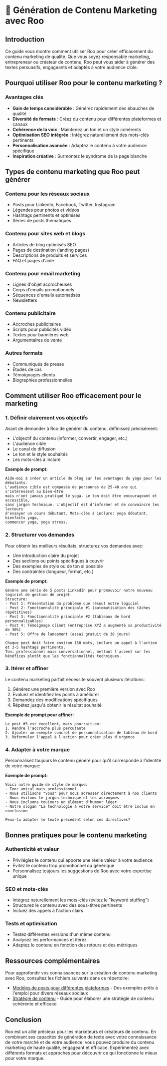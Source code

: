 # 📣 Génération de Contenu Marketing avec Roo

## Introduction

Ce guide vous montre comment utiliser Roo pour créer efficacement du contenu marketing de qualité. Que vous soyez responsable marketing, entrepreneur ou créateur de contenu, Roo peut vous aider à générer des textes persuasifs, engageants et adaptés à votre audience cible.

## Pourquoi utiliser Roo pour le contenu marketing ?

### Avantages clés

- **Gain de temps considérable** : Générez rapidement des ébauches de qualité
- **Diversité de formats** : Créez du contenu pour différentes plateformes et canaux
- **Cohérence de la voix** : Maintenez un ton et un style cohérents
- **Optimisation SEO intégrée** : Intégrez naturellement des mots-clés pertinents
- **Personnalisation avancée** : Adaptez le contenu à votre audience spécifique
- **Inspiration créative** : Surmontez le syndrome de la page blanche

## Types de contenu marketing que Roo peut générer

### Contenu pour les réseaux sociaux
- Posts pour LinkedIn, Facebook, Twitter, Instagram
- Légendes pour photos et vidéos
- Hashtags pertinents et optimisés
- Séries de posts thématiques

### Contenu pour sites web et blogs
- Articles de blog optimisés SEO
- Pages de destination (landing pages)
- Descriptions de produits et services
- FAQ et pages d'aide

### Contenu pour email marketing
- Lignes d'objet accrocheuses
- Corps d'emails promotionnels
- Séquences d'emails automatisés
- Newsletters

### Contenu publicitaire
- Accroches publicitaires
- Scripts pour publicités vidéo
- Textes pour bannières web
- Argumentaires de vente

### Autres formats
- Communiqués de presse
- Études de cas
- Témoignages clients
- Biographies professionnelles

## Comment utiliser Roo efficacement pour le marketing

### 1. Définir clairement vos objectifs

Avant de demander à Roo de générer du contenu, définissez précisément:
- L'objectif du contenu (informer, convertir, engager, etc.)
- L'audience cible
- Le canal de diffusion
- Le ton et le style souhaités
- Les mots-clés à inclure

**Exemple de prompt:**
```
Aide-moi à créer un article de blog sur les avantages du yoga pour les débutants. 
L'audience cible est composée de personnes de 25-40 ans qui s'intéressent au bien-être 
mais n'ont jamais pratiqué le yoga. Le ton doit être encourageant et accessible, 
sans jargon technique. L'objectif est d'informer et de convaincre les lecteurs 
d'essayer un cours débutant. Mots-clés à inclure: yoga débutant, bienfaits yoga, 
commencer yoga, yoga stress.
```

### 2. Structurer vos demandes

Pour obtenir les meilleurs résultats, structurez vos demandes avec:
- Une introduction claire du projet
- Des sections ou points spécifiques à couvrir
- Des exemples de style ou de ton si possible
- Des contraintes (longueur, format, etc.)

**Exemple de prompt:**
```
Génère une série de 5 posts LinkedIn pour promouvoir notre nouveau logiciel de gestion de projet.
Structure:
- Post 1: Présentation du problème que résout notre logiciel
- Post 2: Fonctionnalité principale #1 (automatisation des tâches répétitives)
- Post 3: Fonctionnalité principale #2 (tableaux de bord personnalisables)
- Post 4: Témoignage client (entreprise XYZ a augmenté sa productivité de 30%)
- Post 5: Offre de lancement (essai gratuit de 30 jours)

Chaque post doit faire environ 150 mots, inclure un appel à l'action et 3-5 hashtags pertinents.
Ton: professionnel mais conversationnel, mettant l'accent sur les bénéfices plutôt que les fonctionnalités techniques.
```

### 3. Itérer et affiner

Le contenu marketing parfait nécessite souvent plusieurs itérations:
1. Générez une première version avec Roo
2. Évaluez et identifiez les points à améliorer
3. Demandez des modifications spécifiques
4. Répétez jusqu'à obtenir le résultat souhaité

**Exemple de prompt pour affiner:**
```
Le post #3 est excellent, mais pourrait-on:
1. Rendre l'accroche plus percutante
2. Ajouter un exemple concret de personnalisation de tableau de bord
3. Reformuler l'appel à l'action pour créer plus d'urgence
```

### 4. Adapter à votre marque

Personnalisez toujours le contenu généré pour qu'il corresponde à l'identité de votre marque:

**Exemple de prompt:**
```
Voici notre guide de style de marque:
- Ton: amical mais professionnel
- Nous utilisons "vous" pour nous adresser directement à nos clients
- Nous évitons le jargon technique et les acronymes
- Nous incluons toujours un élément d'humour léger
- Notre slogan "La technologie à votre service" doit être inclus en conclusion

Peux-tu adapter le texte précédent selon ces directives?
```

## Bonnes pratiques pour le contenu marketing

### Authenticité et valeur
- Privilégiez le contenu qui apporte une réelle valeur à votre audience
- Évitez le contenu trop promotionnel ou générique
- Personnalisez toujours les suggestions de Roo avec votre expertise unique

### SEO et mots-clés
- Intégrez naturellement les mots-clés (évitez le "keyword stuffing")
- Structurez le contenu avec des sous-titres pertinents
- Incluez des appels à l'action clairs

### Tests et optimisation
- Testez différentes versions d'un même contenu
- Analysez les performances et itérez
- Adaptez le contenu en fonction des retours et des métriques

## Ressources complémentaires

Pour approfondir vos connaissances sur la création de contenu marketing avec Roo, consultez les fichiers suivants dans ce répertoire:

- [Modèles de posts pour différentes plateformes](modeles-posts.md) - Des exemples prêts à l'emploi pour divers réseaux sociaux
- [Stratégie de contenu](strategie-contenu.md) - Guide pour élaborer une stratégie de contenu cohérente et efficace

## Conclusion

Roo est un allié précieux pour les marketeurs et créateurs de contenu. En combinant ses capacités de génération de texte avec votre connaissance de votre marché et de votre audience, vous pouvez produire du contenu marketing de haute qualité, engageant et efficace. Expérimentez avec différents formats et approches pour découvrir ce qui fonctionne le mieux pour votre marque.